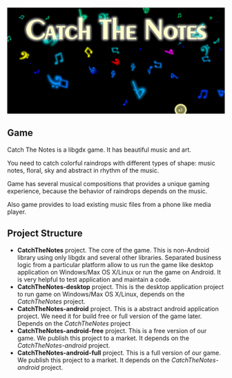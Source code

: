 ![alt tag](https://raw.githubusercontent.com/northerneyes/CatchTheNotes/master/Content/Feature%20Graphics.png)
## Game
Catch The Notes is a libgdx game. It has beautiful music and art.

You need to catch colorful raindrops with different types of shape: music notes, floral, sky and abstract in rhythm of the music.

Game has several musical compositions that provides a unique gaming experience, because the behavior of raindrops depends on the music.

Also game provides to load existing music files from a phone like media player.

## Project Structure
* **CatchTheNotes** project. The core of the game. This is non-Android library using only libgdx and several other libraries.
Separated business logic from a particular platform allow to us run the game like desktop application on Windows/Max OS X/Linux or run the game on Android. It is very helpful to test application and maintain a code. 
* **CatchTheNotes-desktop** project. This is the desktop application project to run game on Windows/Max OS X/Linux, depends on the *CatchTheNotes* project.
* **CatchTheNotes-android** project. This is a abstract android application project. We need it for build free or full version of the game later. Depends on the *CatchTheNotes* project
* **CatchTheNotes-android-free** project. This is a free version of our game. We publish this project to a market. It depends on the *CatchTheNotes-android* project.
* **CatchTheNotes-android-full** project. This is a full version of our game. We publish this project to a market. It depends on the *CatchTheNotes-android* project.
